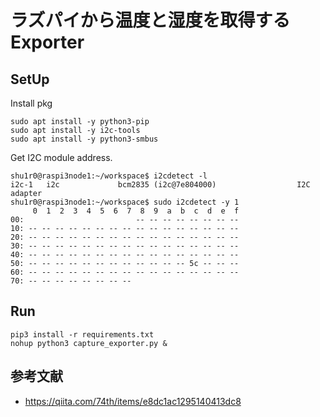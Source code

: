 # ラズパイから温度と湿度を取得するExporter

## SetUp

Install pkg
```
sudo apt install -y python3-pip
sudo apt install -y i2c-tools
sudo apt install -y python3-smbus
```

Get I2C module address.

```
shu1r0@raspi3node1:~/workspace$ i2cdetect -l
i2c-1   i2c             bcm2835 (i2c@7e804000)                  I2C adapter
shu1r0@raspi3node1:~/workspace$ sudo i2cdetect -y 1
     0  1  2  3  4  5  6  7  8  9  a  b  c  d  e  f
00:                         -- -- -- -- -- -- -- -- 
10: -- -- -- -- -- -- -- -- -- -- -- -- -- -- -- -- 
20: -- -- -- -- -- -- -- -- -- -- -- -- -- -- -- -- 
30: -- -- -- -- -- -- -- -- -- -- -- -- -- -- -- -- 
40: -- -- -- -- -- -- -- -- -- -- -- -- -- -- -- -- 
50: -- -- -- -- -- -- -- -- -- -- -- -- 5c -- -- -- 
60: -- -- -- -- -- -- -- -- -- -- -- -- -- -- -- -- 
70: -- -- -- -- -- -- -- --       
```

## Run

```
pip3 install -r requirements.txt
nohup python3 capture_exporter.py &
```

## 参考文献
- https://qiita.com/74th/items/e8dc1ac1295140413dc8


